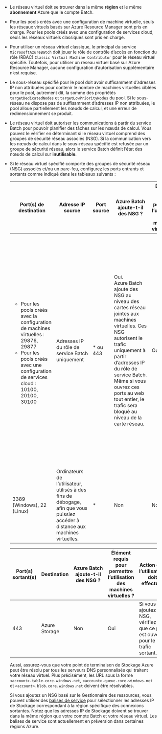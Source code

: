 - Le réseau virtuel doit se trouver dans la même **région** et le même **abonnement** Azure que le compte Batch.

- Pour les pools créés avec une configuration de machine virtuelle, seuls les réseaux virtuels basés sur Azure Resource Manager sont pris en charge. Pour les pools créés avec une configuration de services cloud, seuls les réseaux virtuels classiques sont pris en charge. 
  
- Pour utiliser un réseau virtuel classique, le principal du service `MicrosoftAzureBatch` doit jouer le rôle de contrôle d’accès en fonction du rôle (RBAC) `Classic Virtual Machine Contributor` pour le réseau virtuel spécifié. Toutefois, pour utiliser un réseau virtuel basé sur Azure Resource Manager, aucune configuration d’autorisation supplémentaire n’est requise.

- Le sous-réseau spécifié pour le pool doit avoir suffisamment d’adresses IP non attribuées pour contenir le nombre de machines virtuelles ciblées pour le pool, autrement dit, la somme des propriétés `targetDedicatedNodes` et `targetLowPriorityNodes` du pool. Si le sous-réseau ne dispose pas de suffisamment d’adresses IP non attribuées, le pool alloue partiellement les nœuds de calcul, et une erreur de redimensionnement se produit. 

- Le réseau virtuel doit autoriser les communications à partir du service Batch pour pouvoir planifier des tâches sur les nœuds de calcul. Vous pouvez le vérifier en déterminant si le réseau virtuel comprend des groupes de sécurité réseau associés (NSG). Si la communication vers les nœuds de calcul dans le sous-réseau spécifié est refusée par un groupe de sécurité réseau, alors le service Batch définit l’état des nœuds de calcul sur **inutilisable**. 

- Si le réseau virtuel spécifié comporte des groupes de sécurité réseau (NSG) associés et/ou un pare-feu, configurez les ports entrants et sortants comme indiqué dans les tableaux suivants :


  |    Port(s) de destination    |    Adresse IP source      |   Port source    |    Azure Batch ajoute-t-il des NSG ?    |    Élément requis pour permettre l’utilisation des machines virtuelles ?    |    Action que l’utilisateur doit effectuer   |
  |---------------------------|---------------------------|----------------------------|----------------------------|-------------------------------------|-----------------------|
  |   <ul><li>Pour les pools créés avec la configuration de machines virtuelles : 29876, 29877</li><li>Pour les pools créés avec une configuration de services cloud : 10100, 20100, 30100</li></ul>        |    Adresses IP du rôle de service Batch uniquement | * ou 443 |    Oui. Azure Batch ajoute des NSG au niveau des cartes réseau jointes aux machines virtuelles. Ces NSG autorisent le trafic uniquement à partir d’adresses IP du rôle de service Batch. Même si vous ouvrez ces ports au web tout entier, le trafic sera bloqué au niveau de la carte réseau. |    Oui  |  Vous n’avez pas besoin de spécifier un NSG, car Azure Batch autorise uniquement les adresses IP Batch. <br /><br /> Toutefois, si vous ne spécifiez pas de NSG, assurez-vous que ces ports sont ouverts pour le trafic entrant. <br /><br /> Si vous spécifiez le caractère * en tant qu’adresse IP source de votre NSG, Batch ajoute des NSG au niveau des cartes réseau attachées aux machines virtuelles. |
  |    3389 (Windows), 22 (Linux)               |    Ordinateurs de l’utilisateur, utilisés à des fins de débogage, afin que vous puissiez accéder à distance aux machines virtuelles.    |   *  | Non                                    |    Non                    |    Ajoutez des NSG si vous souhaitez autoriser les utilisateurs à accéder à distance aux machines virtuelles (via RDP ou SSH).   |                                


  |    Port(s) sortant(s)    |    Destination    |    Azure Batch ajoute-t-il des NSG ?    |    Élément requis pour permettre l’utilisation des machines virtuelles ?    |    Action que l’utilisateur doit effectuer    |
  |------------------------|-------------------|----------------------------|-------------------------------------|------------------------|
  |    443    |    Azure Storage    |    Non    |    Oui    |    Si vous ajoutez des NSG, vérifiez que ce port est ouvert pour le trafic sortant.    |

   Aussi, assurez-vous que votre point de terminaison de Stockage Azure peut être résolu par tous les serveurs DNS personnalisés qui traitent votre réseau virtuel. Plus précisément, les URL sous la forme `<account>.table.core.windows.net`, `<account>.queue.core.windows.net` et `<account>.blob.core.windows.net` doivent être résolvables. 

   Si vous ajoutez un NSG basé sur le Gestionnaire des ressources, vous pouvez utiliser des [balises de service](../articles/virtual-network/security-overview.md#service-tags) pour sélectionner les adresses IP de Stockage correspondant à la région spécifique des connexions sortantes. Notez que les adresses IP de Stockage doivent se trouver dans la même région que votre compte Batch et votre réseau virtuel. Les balises de service sont actuellement en préversion dans certaines régions Azure.